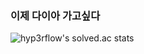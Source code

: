 ### 이제 다이아 가고싶다


![hyp3rflow's solved.ac stats](https://github-readme-solvedac.hyp3rflow.vercel.app/api/?handle=ufshg)


<!--
[![Anurag's GitHub stats](https://github-readme-stats.vercel.app/api?username=ufshg&theme=react&show_icons=true)](https://github.com/anuraghazra/github-readme-stats)
-->

<!--
[![Solved.ac
프로필](http://mazassumnida.wtf/api/v2/generate_badge?boj=ufshg)](https://solved.ac/ufshg)
-->

<!--
**ufshg/ufshg** is a ✨ _special_ ✨ repository because its `README.md` (this file) appears on your GitHub profile.

Here are some ideas to get you started:

- 🔭 I’m currently working on ...
- 🌱 I’m currently learning ...
- 👯 I’m looking to collaborate on ...
- 🤔 I’m looking for help with ...
- 💬 Ask me about ...
- 📫 How to reach me: ...
- 😄 Pronouns: ...
- ⚡ Fun fact: ...
-->
